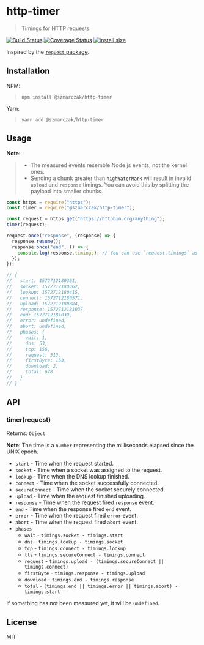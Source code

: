 # http-timer

> Timings for HTTP requests

[![Build Status](https://travis-ci.org/szmarczak/http-timer.svg?branch=master)](https://travis-ci.org/szmarczak/http-timer)
[![Coverage Status](https://coveralls.io/repos/github/szmarczak/http-timer/badge.svg?branch=master)](https://coveralls.io/github/szmarczak/http-timer?branch=master)
[![install size](https://packagephobia.now.sh/badge?p=@szmarczak/http-timer)](https://packagephobia.now.sh/result?p=@szmarczak/http-timer)

Inspired by the [`request` package](https://github.com/request/request).

## Installation

NPM:

> `npm install @szmarczak/http-timer`

Yarn:

> `yarn add @szmarczak/http-timer`

## Usage

**Note:**

> - The measured events resemble Node.js events, not the kernel ones.
> - Sending a chunk greater than [`highWaterMark`](https://nodejs.org/api/stream.html#stream_new_stream_writable_options) will result in invalid `upload` and `response` timings. You can avoid this by splitting the payload into smaller chunks.

```js
const https = require("https");
const timer = require("@szmarczak/http-timer");

const request = https.get("https://httpbin.org/anything");
timer(request);

request.once("response", (response) => {
  response.resume();
  response.once("end", () => {
    console.log(response.timings); // You can use `request.timings` as well
  });
});

// {
//   start: 1572712180361,
//   socket: 1572712180362,
//   lookup: 1572712180415,
//   connect: 1572712180571,
//   upload: 1572712180884,
//   response: 1572712181037,
//   end: 1572712181039,
//   error: undefined,
//   abort: undefined,
//   phases: {
//     wait: 1,
//     dns: 53,
//     tcp: 156,
//     request: 313,
//     firstByte: 153,
//     download: 2,
//     total: 678
//   }
// }
```

## API

### timer(request)

Returns: `Object`

**Note**: The time is a `number` representing the milliseconds elapsed since the UNIX epoch.

- `start` - Time when the request started.
- `socket` - Time when a socket was assigned to the request.
- `lookup` - Time when the DNS lookup finished.
- `connect` - Time when the socket successfully connected.
- `secureConnect` - Time when the socket securely connected.
- `upload` - Time when the request finished uploading.
- `response` - Time when the request fired `response` event.
- `end` - Time when the response fired `end` event.
- `error` - Time when the request fired `error` event.
- `abort` - Time when the request fired `abort` event.
- `phases`
  - `wait` - `timings.socket - timings.start`
  - `dns` - `timings.lookup - timings.socket`
  - `tcp` - `timings.connect - timings.lookup`
  - `tls` - `timings.secureConnect - timings.connect`
  - `request` - `timings.upload - (timings.secureConnect || timings.connect)`
  - `firstByte` - `timings.response - timings.upload`
  - `download` - `timings.end - timings.response`
  - `total` - `(timings.end || timings.error || timings.abort) - timings.start`

If something has not been measured yet, it will be `undefined`.

## License

MIT
